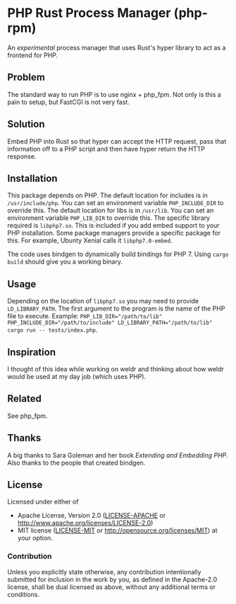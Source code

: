 # PHP Rust Process Manager (php-rpm)

An _experimental_ process manager that uses Rust's hyper library to act as a frontend for PHP.

## Problem

The standard way to run PHP is to use nginx + php_fpm. Not only is this a pain to setup, but FastCGI is not very fast.

## Solution

Embed PHP into Rust so that hyper can accept the HTTP request, pass that information off to a PHP script and then have hyper return the HTTP response.

## Installation

This package depends on PHP. The default location for includes is in `/usr/include/php`. You can set an environment variable `PHP_INCLUDE_DIR` to override this. The default location for libs is in `/usr/lib`. You can set an environment variable `PHP_LIB_DIR` to override this. The specific library required is `libphp7.so`. This is included if you add embed support to your PHP installation. Some package managers provide a specific package for this. For example, Ubunty Xenial calls it `libphp7.0-embed`.

The code uses bindgen to dynamically build bindings for PHP 7. Using `cargo build` should give you a working binary.

## Usage

Depending on the location of `libphp7.so` you may need to provide `LD_LIBRARY_PATH`. The first argument to the program is the name of the PHP file to execute. Example: `PHP_LIB_DIR="/path/to/lib" PHP_INCLUDE_DIR="/path/to/include" LD_LIBRARY_PATH="/path/to/lib" cargo run -- tests/index.php`.

## Inspiration

I thought of this idea while working on weldr and thinking about how weldr would be used at my day job (which uses PHP).

## Related

See php_fpm.

## Thanks

A big thanks to Sara Goleman and her book _Extending and Embedding PHP_. Also thanks to the people that created bindgen.

## License

Licensed under either of
 * Apache License, Version 2.0 ([LICENSE-APACHE](LICENSE-APACHE) or http://www.apache.org/licenses/LICENSE-2.0)
 * MIT license ([LICENSE-MIT](LICENSE-MIT) or http://opensource.org/licenses/MIT)
at your option.

### Contribution

Unless you explicitly state otherwise, any contribution intentionally submitted
for inclusion in the work by you, as defined in the Apache-2.0 license, shall be dual licensed as above, without any
additional terms or conditions.
